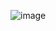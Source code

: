 ![image](https://github.com/MaskDuck/MaskDuck/assets/70831061/b16b0e6b-b273-4424-8199-2e3d80675508)
